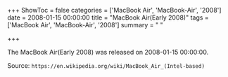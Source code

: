 +++
ShowToc = false
categories = ['MacBook Air', 'MacBook-Air', '2008']
date = 2008-01-15 00:00:00
title = "MacBook Air(Early 2008)"
tags = ['MacBook Air', 'MacBook-Air', '2008']
summary = " "

+++

The MacBook Air(Early 2008) was released on 2008-01-15 00:00:00.

Source: `https://en.wikipedia.org/wiki/MacBook_Air_(Intel-based)`


